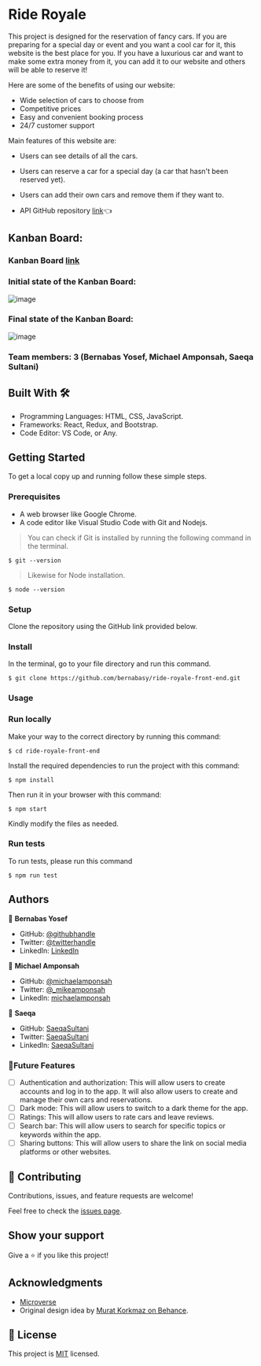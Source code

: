 # Ride Royale


This project is designed for the reservation of fancy cars. If you are preparing for a special day or event and you want a cool car for it, this website is the best place for you. If you have a luxurious car and want to make some extra money from it, you can add it to our website and others will be able to reserve it!

Here are some of the benefits of using our website:

- Wide selection of cars to choose from
- Competitive prices
- Easy and convenient booking process
- 24/7 customer support 

Main features of this website are:
 - Users can see details of all the cars.
 - Users can reserve a car for a special day (a car that hasn't been reserved yet).
 - Users can add their own cars and remove them if they want to.
 
- API GitHub repository [link](https://github.com/michaelamponsah/ride-royale-api)👈

## Kanban Board:

### Kanban Board [link](https://github.com/users/bernabasy/projects/8/views/1)

### Initial state of the Kanban Board:
![image](https://github.com/bernabasy/Ride-Royale-front-end/assets/104406349/10e892d5-d1f4-4e45-837a-b3c0d622d9c2)

### Final state of the Kanban Board:
![image](https://github.com/bernabasy/ride-royale-front-end/assets/104406349/b035f302-9936-4a7d-bf1d-ec54816d6580)


### Team members: 3 (Bernabas Yosef, Michael Amponsah, Saeqa Sultani)
 
## Built With 🛠️

 - Programming Languages: HTML, CSS, JavaScript.
 - Frameworks: React, Redux, and Bootstrap.
 - Code Editor: VS Code, or Any.
 
## Getting Started
 
To get a local copy up and running follow these simple steps.

### Prerequisites

- A web browser like Google Chrome.
- A code editor like Visual Studio Code with Git and Nodejs.

> You can check if Git is installed by running the following command in the terminal.
```
$ git --version
```
> Likewise for Node installation.
```
$ node --version
```
### Setup

Clone the repository using the GitHub link provided below.

### Install

In the terminal, go to your file directory and run this command.
```
$ git clone https://github.com/bernabasy/ride-royale-front-end.git
```
### Usage

### Run locally

Make your way to the correct directory by running this command:

```
$ cd ride-royale-front-end
```

Install the required dependencies to run the project with this command:
```
$ npm install
```

Then run it in your browser with this command:

```
$ npm start
```

Kindly modify the files as needed.

### Run tests

To run tests, please run this command
```
$ npm run test
```
## Authors

👤 **Bernabas Yosef**

- GitHub: [@githubhandle](https://github.com/bernabasy)
- Twitter: [@twitterhandle](https://twitter.com/@bernabasjosef)
- LinkedIn: [LinkedIn](https://www.linkedin.com/in/bernabas-yosef)

👤 **Michael Amponsah**

- GitHub: [@michaelamponsah](https://github.com/michaelamponsah)
- Twitter: [@_mikeamponsah](https://twitter.com/_mikeamponsah)
- LinkedIn: [michaelamponsah](https://linkedin.com/in/mikeamponsah)

👤 **Saeqa**

- GitHub: [SaeqaSultani](https://github.com/SaeqaSultani)
- Twitter: [SaeqaSultani](https://twitter.com/SaeqaSultani)
- LinkedIn: [SaeqaSultani](https://www.linkedin.com/in/saeqa-sultani)

### 🔭Future Features

- [ ] Authentication and authorization: This will allow users to create accounts and log in to the app. It will also allow users to create and manage their own cars and reservations.
- [ ] Dark mode: This will allow users to switch to a dark theme for the app.
- [ ] Ratings: This will allow users to rate cars and leave reviews.
- [ ] Search bar: This will allow users to search for specific topics or keywords within the app.
- [ ] Sharing buttons: This will allow users to share the link on social media platforms or other websites.

## 🤝 Contributing

Contributions, issues, and feature requests are welcome!

Feel free to check the [issues page](../../issues/).

## Show your support

Give a ⭐️ if you like this project!

## Acknowledgments
- [Microverse](https://www.microverse.org/)
- Original design idea by [Murat Korkmaz on Behance](https://www.behance.net/muratk).

## 📝 License
This project is [MIT](./LICENSE) licensed.
